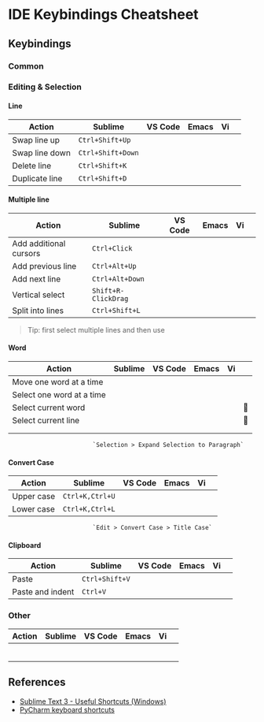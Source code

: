 # IDE Keybindings Cheatsheet

## Keybindings

### Common

### Editing & Selection

#### Line

| Action         | Sublime           | VS Code | Emacs | Vi  |     |
| -------------- | ----------------- | ------- | ----- | --- | --- |
| Swap line up   | `Ctrl+Shift+Up`   |         |       |     |     |
| Swap line down | `Ctrl+Shift+Down` |         |       |     |     |
| Delete line    | `Ctrl+Shift+K`    |         |       |     |     |
| Duplicate line | `Ctrl+Shift+D`    |         |       |     |     |

#### Multiple line

| Action                 | Sublime             | VS Code | Emacs | Vi  |     |
| ---------------------- | ------------------- | ------- | ----- | --- | --- |
| Add additional cursors | `Ctrl+Click`        |         |       |     |     |
| Add previous line      | `Ctrl+Alt+Up`       |         |       |     |     |
| Add next line          | `Ctrl+Alt+Down`     |         |       |     |     |
| Vertical select        | `Shift+R-ClickDrag` |         |       |     |     |
| Split into lines       | `Ctrl+Shift+L`      |         |       |     |     |

> Tip: first select multiple lines and then use

#### Word

| Action                    | Sublime | VS Code | Emacs | Vi  |          |
| ------------------------- | ------- | ------- | ----- | --- | -------- |
| Move one word at a time   |         |         |       |     |          |
| Select one word at a time |         |         |       |     |          |
| Select current word       |         |         |       |     | :hammer: |
| Select current line       |         |         |       |     | :hammer: |
|                           |         |         |       |     |          |
|                           |         |         |       |     |          |

                            `Selection > Expand Selection to Paragraph`

#### Convert Case

| Action     | Sublime         | VS Code | Emacs | Vi  |     |
| ---------- | --------------- | ------- | ----- | --- | --- |
| Upper case | `Ctrl+K,Ctrl+U` |         |       |     |     |
| Lower case | `Ctrl+K,Ctrl+L` |         |       |     |     |

                            `Edit > Convert Case > Title Case`

#### Clipboard

| Action           | Sublime        | VS Code | Emacs | Vi  |     |
| ---------------- | -------------- | ------- | ----- | --- | --- |
| Paste            | `Ctrl+Shift+V` |         |       |     |     |
| Paste and indent | `Ctrl+V`       |         |       |     |     |

### Other

| Action | Sublime | VS Code | Emacs | Vi  |     |
| ------ | ------- | ------- | ----- | --- | --- |
|        |         |         |       |     |     |
|        |         |         |       |     |     |
|        |         |         |       |     |     |
|        |         |         |       |     |     |
|        |         |         |       |     |     |
|        |         |         |       |     |     |

## References

- [Sublime Text 3 - Useful Shortcuts (Windows)](https://gist.github.com/mrliptontea/4c793ebdf72ed145bcbf)
- [PyCharm keyboard shortcuts](https://www.jetbrains.com/help/pycharm/mastering-keyboard-shortcuts.html)
